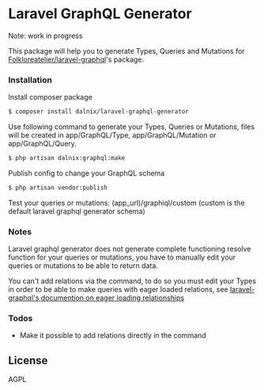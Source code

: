 # Laravel GraphQL Generator

Note: work in progress

This package will help you to generate Types, Queries and Mutations for [Folkloreatelier/laravel-graphql](https://github.com/Folkloreatelier/laravel-graphql)'s package.

### Installation

Install composer package

```sh
$ composer install dalnix/laravel-graphql-generator
```
Use following command to generate your Types, Queries or Mutations, files will be created in app/GraphQL/Type,  app/GraphQL/Mutation or app/GraphQL/Query.
```sh
$ php artisan dalnix:graphql:make
```
Publish config to change your GraphQL schema
```sh
$ php artisan vendor:publish
```

Test your queries or mutations: (app_url)/graphiql/custom (custom is the default laravel graphql generator schema)

### Notes
Laravel graphql generator does not generate complete functioning resolve function for your queries or mutations, you have to manually edit your queries or mutations to be able to return data.

You can't add relations via the command, to do so you must edit your Types in order to be able to make queries with eager loaded relations, see [laravel-graphql's documention on eager loading relationships](https://github.com/Folkloreatelier/laravel-graphql/blob/develop/docs/advanced.md#eager-loading-relationships)

### Todos

 - Make it possible to add relations directly in the command

License
----

AGPL

